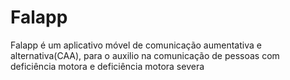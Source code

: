 # Falapp
Falapp é um aplicativo móvel de comunicação aumentativa e alternativa(CAA), para o auxilio na comunicação de pessoas com deficiência motora e deficiência motora severa
